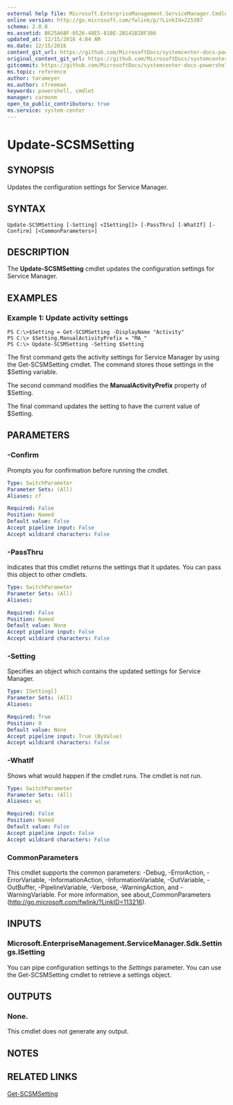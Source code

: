 ```yaml
---
external help file: Microsoft.EnterpriseManagement.ServiceManager.Cmdlets.dll-Help.xml
online version: http://go.microsoft.com/fwlink/p/?LinkId=225387
schema: 2.0.0
ms.assetid: B625A6BF-0526-48E5-81BE-2B141B2BF386
updated_at: 12/15/2016 4:04 AM
ms.date: 12/15/2016
content_git_url: https://github.com/MicrosoftDocs/systemcenter-docs-powershell/blob/master/systemcenter-cmdlets/SystemCenter2016/ServiceManager/vlatest/Update-SCSMSetting.md
original_content_git_url: https://github.com/MicrosoftDocs/systemcenter-docs-powershell/blob/master/systemcenter-cmdlets/SystemCenter2016/ServiceManager/vlatest/Update-SCSMSetting.md
gitcommit: https://github.com/MicrosoftDocs/systemcenter-docs-powershell/blob/7df4508c7b907a214e6a8eca76037b06065ef078/systemcenter-cmdlets/SystemCenter2016/ServiceManager/vlatest/Update-SCSMSetting.md
ms.topic: reference
author: tarameyer
ms.author: cfreeman
keywords: powershell, cmdlet
manager: carmonm
open_to_public_contributors: true
ms.service: system-center
---
```


# Update-SCSMSetting

## SYNOPSIS
Updates the configuration settings for Service Manager.

## SYNTAX

```
Update-SCSMSetting [-Setting] <ISetting[]> [-PassThru] [-WhatIf] [-Confirm] [<CommonParameters>]
```

## DESCRIPTION
The **Update-SCSMSetting** cmdlet updates the configuration settings for Service Manager.

## EXAMPLES

### Example 1: Update activity settings
```
PS C:\>$Setting = Get-SCSMSetting -DisplayName "Activity"
PS C:\> $Setting.ManualActivityPrefix = "MA_"
PS C:\> Update-SCSMSetting -Setting $Setting
```

The first command gets the activity settings for Service Manager by using the Get-SCSMSetting cmdlet.
The command stores those settings in the $Setting variable.

The second command modifies the **ManualActivityPrefix** property of $Setting.

The final command updates the setting to have the current value of $Setting.

## PARAMETERS

### -Confirm
Prompts you for confirmation before running the cmdlet.

```yaml
Type: SwitchParameter
Parameter Sets: (All)
Aliases: cf

Required: False
Position: Named
Default value: False
Accept pipeline input: False
Accept wildcard characters: False
```

### -PassThru
Indicates that this cmdlet returns the settings that it updates.
You can pass this object to other cmdlets.

```yaml
Type: SwitchParameter
Parameter Sets: (All)
Aliases: 

Required: False
Position: Named
Default value: None
Accept pipeline input: False
Accept wildcard characters: False
```

### -Setting
Specifies an object which contains the updated settings for Service Manager.

```yaml
Type: ISetting[]
Parameter Sets: (All)
Aliases: 

Required: True
Position: 0
Default value: None
Accept pipeline input: True (ByValue)
Accept wildcard characters: False
```

### -WhatIf
Shows what would happen if the cmdlet runs.
The cmdlet is not run.

```yaml
Type: SwitchParameter
Parameter Sets: (All)
Aliases: wi

Required: False
Position: Named
Default value: False
Accept pipeline input: False
Accept wildcard characters: False
```

### CommonParameters
This cmdlet supports the common parameters: -Debug, -ErrorAction, -ErrorVariable, -InformationAction, -InformationVariable, -OutVariable, -OutBuffer, -PipelineVariable, -Verbose, -WarningAction, and -WarningVariable. For more information, see about_CommonParameters (http://go.microsoft.com/fwlink/?LinkID=113216).

## INPUTS

### Microsoft.EnterpriseManagement.ServiceManager.Sdk.Settings.ISetting
You can pipe configuration settings to the *Settings* parameter.
You can use the Get-SCSMSetting cmdlet to retrieve a settings object.

## OUTPUTS

### None.
This cmdlet does not generate any output.

## NOTES

## RELATED LINKS

[Get-SCSMSetting](xref:SystemCenter2016/ServiceManager/vlatest/Get-SCSMSetting.md)

